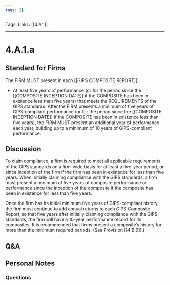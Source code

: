 ```yaml
---
tags: []
---
```

Tags:
Links: [[4.A.1]]
___
# 4.A.1.a
## Standard for Firms
The FIRM MUST present in each [[GIPS COMPOSITE REPORT]]:
- At least five years of performance (or for the period since the [[COMPOSITE INCEPTION DATE]] if the COMPOSITE has been in existence less than five years) that meets the REQUIREMENTS of the GIPS standards. After the FIRM presents a minimum of five years of GIPS-compliant performance (or for the period since the [[COMPOSITE INCEPTION DATE]] if the COMPOSITE has been in existence less than five years), the FIRM MUST present an additional year of performance each year, building up to a minimum of 10 years of GIPS-compliant performance.
## Discussion
To claim compliance, a firm is required to meet all applicable requirements of the GIPS standards on a firm-wide basis for at least a five-year period, or since inception of the firm if the firm has been in existence for less than five years. When initially claiming compliance with the GIPS standards, a firm must present a minimum of five years of composite performance or performance since the inception of the composite if the composite has been in existence for less than five years.

Once the firm has its initial minimum five years of GIPS-compliant history, the firm must continue to add annual returns to each GIPS Composite Report, so that five years after initially claiming compliance with the GIPS standards, the firm will have a 10-year performance record for its composites. It is recommended that firms present a composite’s history for more than the minimum required periods. (See Provision [[4.B.6]].)
## Q&A

## Personal Notes

### Questions